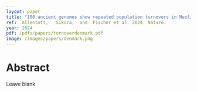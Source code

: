 ```yaml
---
layout: paper
title: "100 ancient genomes show repeated population turnovers in Neolithic Denmark"
ref:  Allentoft,   Sikora,  and  Fischer et al. 2024. Nature.
year: 2024
pdf: /pdfs/papers/turnoverdenmark.pdf
image: /images/papers/denmark.png
---
```


# Abstract

Leave blank

